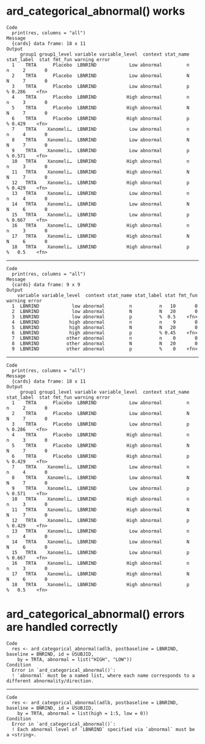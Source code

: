 # ard_categorical_abnormal() works

    Code
      print(res, columns = "all")
    Message
      {cards} data frame: 18 x 11
    Output
         group1 group1_level variable variable_level  context stat_name stat_label  stat fmt_fun warning error
      1    TRTA      Placebo  LBNRIND            Low abnormal         n          n     2       0              
      2    TRTA      Placebo  LBNRIND            Low abnormal         N          N     7       0              
      3    TRTA      Placebo  LBNRIND            Low abnormal         p          % 0.286    <fn>              
      4    TRTA      Placebo  LBNRIND           High abnormal         n          n     3       0              
      5    TRTA      Placebo  LBNRIND           High abnormal         N          N     7       0              
      6    TRTA      Placebo  LBNRIND           High abnormal         p          % 0.429    <fn>              
      7    TRTA    Xanomeli…  LBNRIND            Low abnormal         n          n     4       0              
      8    TRTA    Xanomeli…  LBNRIND            Low abnormal         N          N     7       0              
      9    TRTA    Xanomeli…  LBNRIND            Low abnormal         p          % 0.571    <fn>              
      10   TRTA    Xanomeli…  LBNRIND           High abnormal         n          n     3       0              
      11   TRTA    Xanomeli…  LBNRIND           High abnormal         N          N     7       0              
      12   TRTA    Xanomeli…  LBNRIND           High abnormal         p          % 0.429    <fn>              
      13   TRTA    Xanomeli…  LBNRIND            Low abnormal         n          n     4       0              
      14   TRTA    Xanomeli…  LBNRIND            Low abnormal         N          N     6       0              
      15   TRTA    Xanomeli…  LBNRIND            Low abnormal         p          % 0.667    <fn>              
      16   TRTA    Xanomeli…  LBNRIND           High abnormal         n          n     3       0              
      17   TRTA    Xanomeli…  LBNRIND           High abnormal         N          N     6       0              
      18   TRTA    Xanomeli…  LBNRIND           High abnormal         p          %   0.5    <fn>              

---

    Code
      print(res, columns = "all")
    Message
      {cards} data frame: 9 x 9
    Output
        variable variable_level  context stat_name stat_label stat fmt_fun warning error
      1  LBNRIND            low abnormal         n          n   10       0              
      2  LBNRIND            low abnormal         N          N   20       0              
      3  LBNRIND            low abnormal         p          %  0.5    <fn>              
      4  LBNRIND           high abnormal         n          n    9       0              
      5  LBNRIND           high abnormal         N          N   20       0              
      6  LBNRIND           high abnormal         p          % 0.45    <fn>              
      7  LBNRIND          other abnormal         n          n    0       0              
      8  LBNRIND          other abnormal         N          N   20       0              
      9  LBNRIND          other abnormal         p          %    0    <fn>              

---

    Code
      print(res, columns = "all")
    Message
      {cards} data frame: 18 x 11
    Output
         group1 group1_level variable variable_level  context stat_name stat_label  stat fmt_fun warning error
      1    TRTA      Placebo  LBNRIND            Low abnormal         n          n     2       0              
      2    TRTA      Placebo  LBNRIND            Low abnormal         N          N     7       0              
      3    TRTA      Placebo  LBNRIND            Low abnormal         p          % 0.286    <fn>              
      4    TRTA      Placebo  LBNRIND           High abnormal         n          n     3       0              
      5    TRTA      Placebo  LBNRIND           High abnormal         N          N     7       0              
      6    TRTA      Placebo  LBNRIND           High abnormal         p          % 0.429    <fn>              
      7    TRTA    Xanomeli…  LBNRIND            Low abnormal         n          n     4       0              
      8    TRTA    Xanomeli…  LBNRIND            Low abnormal         N          N     7       0              
      9    TRTA    Xanomeli…  LBNRIND            Low abnormal         p          % 0.571    <fn>              
      10   TRTA    Xanomeli…  LBNRIND           High abnormal         n          n     3       0              
      11   TRTA    Xanomeli…  LBNRIND           High abnormal         N          N     7       0              
      12   TRTA    Xanomeli…  LBNRIND           High abnormal         p          % 0.429    <fn>              
      13   TRTA    Xanomeli…  LBNRIND            Low abnormal         n          n     4       0              
      14   TRTA    Xanomeli…  LBNRIND            Low abnormal         N          N     6       0              
      15   TRTA    Xanomeli…  LBNRIND            Low abnormal         p          % 0.667    <fn>              
      16   TRTA    Xanomeli…  LBNRIND           High abnormal         n          n     3       0              
      17   TRTA    Xanomeli…  LBNRIND           High abnormal         N          N     6       0              
      18   TRTA    Xanomeli…  LBNRIND           High abnormal         p          %   0.5    <fn>              

# ard_categorical_abnormal() errors are handled correctly

    Code
      res <- ard_categorical_abnormal(adlb, postbaseline = LBNRIND, baseline = BNRIND, id = USUBJID,
        by = TRTA, abnormal = list("HIGH", "LOW"))
    Condition
      Error in `ard_categorical_abnormal()`:
      ! `abnormal` must be a named list, where each name corresponds to a different abnormality/direction.

---

    Code
      res <- ard_categorical_abnormal(adlb, postbaseline = LBNRIND, baseline = BNRIND, id = USUBJID,
        by = TRTA, abnormal = list(high = 1:5, low = 0))
    Condition
      Error in `ard_categorical_abnormal()`:
      ! Each abnormal level of `LBNRIND` specified via `abnormal` must be a <string>.

